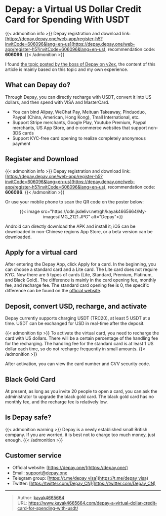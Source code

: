# Depay: a Virtual US Dollar Credit Card for Spending With USDT

{{< admonition info >}}
Depay registration and download link: [https://depay.depay.one/web-app/register-h5?invitCode=606096&lang=en-us](https://depay.depay.one/web-app/register-h5?invitCode=606096&lang=en-us), recommendation code: **606096**.
{{< /admonition >}}
<!--more-->

I found [the topic posted by the boss of Depay on v2ex](https://www.v2ex.com/t/912011), the content of this article is mainly based on this topic and my own experience.

## What can Depay do?

Through Depay, you can directly recharge with USDT, convert it into US dollars, and then spend with VISA and MasterCard.

- You can bind Alipay, WeChat Pay, Meituan Takeaway, Pinduoduo, Paypal (China, American, Hong Kong), Tmall International, etc.
- Support Stripe merchants, Google Play, Youtube Premium, Paypal merchants, US App Store, and e-commerce websites that support non-3DS cards
- Support KYC-free card opening to realize completely anonymous payment

## Register and Download
{{< admonition info >}}
Depay registration and download link: [https://depay.depay.one/web-app/register-h5?invitCode=606096&lang=en-us](https://depay.depay.one/web-app/register-h5?invitCode=606096&lang=en-us), recommendation code: **606096**.
{{< /admonition >}}

Or use your mobile phone to scan the QR code on the poster below:

<div align="center">
{{< image src="https://cdn.jsdelivr.net/gh/kayak4665664/My-images/IMG_2121.JPG" alt="Depay">}}
</div>

Android can directly download the APK and install it; iOS can be downloaded in non-Chinese regions App Store, or a beta version can be downloaded.

## Apply for a virtual card

After entering the Depay App, click Apply for a card. In the beginning, you can choose a standard card and a Lite card. The Lite card does not require KYC. Now there are 5 types of cards (Lite, Standard, Premium, Platinum, and Black Gold). The difference is mainly in the card opening fee, monthly fee, and recharge fee. The standard card opening fee is 0, the specific difference can be found on the [official website](https://depay.one/en-us/rights.html).

## Deposit, convert USD, recharge, and activate

Depay currently supports charging USDT (TRC20), at least 5 USDT at a time. USDT can be exchanged for USD in real-time after the deposit.

{{< admonition tip >}}
To activate the virtual card, you need to recharge the card with US dollars. There will be a certain percentage of the handling fee for the recharging. The handling fee for the standard card is at least 1 US dollar each time, so do not recharge frequently in small amounts.
{{< /admonition >}}

After activation, you can view the card number and CVV security code.

## Black Gold Card

At present, as long as you invite 20 people to open a card, you can ask the administrator to upgrade the black gold card. The black gold card has no monthly fee, and the recharge fee is relatively low.

## Is Depay safe?

{{< admonition warning >}}
Depay is a newly established small British company. If you are worried, it is best not to charge too much money, just enough.
{{< /admonition >}}

## Customer service
- Official website: [https://depay.one/](https://depay.one/)
- Email: [support@depay.one](mailto:support@depay.one)
- Telegram group: [https://t.me/depay_visa](https://t.me/depay_visa)
- Twitter: [https://twitter.com/Depay_CN](https://twitter.com/Depay_CN)


---

> Author: [kayak4665664](https://github.com/kayak4665664)  
> URL: https://www.kayak4665664.com/depay-a-virtual-dollar-credit-card-for-spending-with-usdt/  

